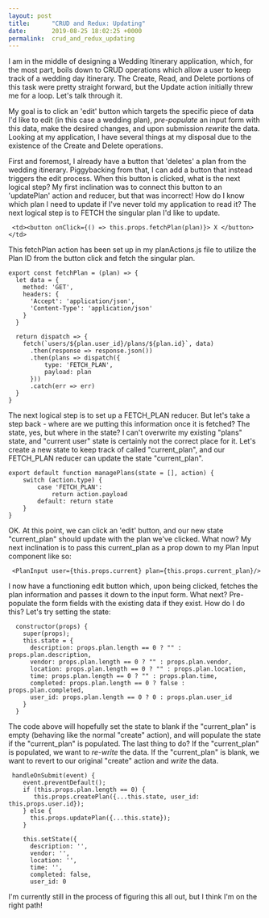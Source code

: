```yaml
---
layout: post
title:      "CRUD and Redux: Updating"
date:       2019-08-25 18:02:25 +0000
permalink:  crud_and_redux_updating
---
```



I am in the middle of designing a Wedding Itinerary application, which, for the most part, boils down to CRUD operations which allow a user to keep track of a wedding day itinerary.  The Create, Read, and Delete portions of this task were pretty straight forward, but the Update action initially threw me for a loop.  Let's talk through it.

My goal is to click an 'edit' button which targets the specific piece of data I'd like to edit (in this case a wedding plan), *pre-populate* an input form with this data, make the desired changes, and upon submission *rewrite* the data.  Looking at my application, I have several things at my disposal due to the existence of the Create and Delete operations.

First and foremost, I already have a button that 'deletes' a plan from the wedding itinerary.  Piggybacking from that, I can add a button that instead triggers the edit process. When this button is clicked, what is the next logical step?  My first inclination was to connect this button to an 'updatePlan' action and reducer, but that was incorrect!  How do I know which plan I need to update if I've never told my application to read it?  The next logical step is to FETCH the singular plan I'd like to update.

```
 <td><button onClick={() => this.props.fetchPlan(plan)}> X </button></td>
```

This fetchPlan action has been set up in my planActions.js file to utilize the Plan ID from the button click and fetch the singular plan.

```
export const fetchPlan = (plan) => {
  let data = {
    method: 'GET',
    headers: {
      'Accept': 'application/json',
      'Content-Type': 'application/json'
    }
  }

  return dispatch => {
    fetch(`users/${plan.user_id}/plans/${plan.id}`, data)
      .then(response => response.json())
      .then(plans => dispatch({
          type: 'FETCH_PLAN',
          payload: plan
      }))
      .catch(err => err)
  }
}
```

The next logical step is to set up a FETCH_PLAN reducer.  But let's take a step back - where are we putting this information once it is fetched?  The state, yes, but where in the state?  I can't overwrite my existing "plans" state, and "current user" state is certainly not the correct place for it.  Let's create a new state to keep track of called "current_plan", and our FETCH_PLAN reducer can update the state "current_plan".

```
export default function managePlans(state = [], action) {
	switch (action.type) {
		case 'FETCH_PLAN':
        	return action.payload
	    default: return state
	}
}
```

OK.  At this point, we can click an 'edit' button, and our new state "current_plan" should update with the plan we've clicked.  What now?  My next inclination is to pass this current_plan as a prop down to my Plan Input component like so:

```
 <PlanInput user={this.props.current} plan={this.props.current_plan}/>
```

I now have a functioning edit button which, upon being clicked, fetches the plan information and passes it down to the input form.  What next?  Pre-populate the form fields with the existing data if they exist.  How do I do this?  Let's try setting the state:

```
  constructor(props) {
    super(props);
    this.state = {
      description: props.plan.length == 0 ? "" : props.plan.description,
      vendor: props.plan.length == 0 ? "" : props.plan.vendor,
      location: props.plan.length == 0 ? "" : props.plan.location,
      time: props.plan.length == 0 ? "" : props.plan.time,
      completed: props.plan.length == 0 ? false : props.plan.completed,
      user_id: props.plan.length == 0 ? 0 : props.plan.user_id
    }
  }
```

The code above will hopefully set the state to blank if the "current_plan" is empty (behaving like the normal "create" action), and will populate the state if the "current_plan" is populated.  The last thing to do?  If the "current_plan" is populated, we want to *re-write* the data.  If the "current_plan" is blank, we want to revert to our original "create" action and *write* the data.

```
 handleOnSubmit(event) {
    event.preventDefault();
    if (this.props.plan.length == 0) {
       this.props.createPlan({...this.state, user_id: this.props.user.id});
    } else {
      this.props.updatePlan({...this.state});
    }
   
    this.setState({
      description: '',
      vendor: '',
      location: '',
      time: '',
      completed: false,
      user_id: 0
```

I'm currently still in the process of figuring this all out, but I think I'm on the right path!
